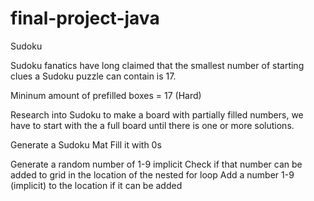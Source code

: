 # final-project-java

Sudoku 
 
Sudoku fanatics have long claimed that the smallest number of starting clues a Sudoku puzzle can contain is 17. 

Mininum amount of prefilled boxes = 17  (Hard)


Research into Sudoku to make a board with partially filled numbers, we have to start with the a full board until there is one or more solutions.

Generate a Sudoku Mat
Fill it with 0s

Generate a random number of 1-9 implicit
Check if that number can be added to grid in the location of the nested for loop
Add a number 1-9 (implicit) to the location if it can be added
